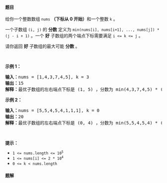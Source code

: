 #### 题目
<p>给你一个整数数组 <code>nums</code> <strong>（下标从 0 开始）</strong>和一个整数 <code>k</code> 。</p>

<p>一个子数组 <code>(i, j)</code> 的 <strong>分数</strong> 定义为 <code>min(nums[i], nums[i+1], ..., nums[j]) * (j - i + 1)</code> 。一个 <strong>好</strong> 子数组的两个端点下标需要满足 <code>i &lt;= k &lt;= j</code> 。</p>

<p>请你返回 <strong>好</strong> 子数组的最大可能 <strong>分数</strong> 。</p>

<p> </p>

<p><strong>示例 1：</strong></p>

<pre><b>输入：</b>nums = [1,4,3,7,4,5], k = 3
<b>输出：</b>15
<b>解释：</b>最优子数组的左右端点下标是 (1, 5) ，分数为 min(4,3,7,4,5) * (5-1+1) = 3 * 5 = 15 。
</pre>

<p><strong>示例 2：</strong></p>

<pre><b>输入：</b>nums = [5,5,4,5,4,1,1,1], k = 0
<b>输出：</b>20
<b>解释：</b>最优子数组的左右端点下标是 (0, 4) ，分数为 min(5,5,4,5,4) * (4-0+1) = 4 * 5 = 20 。
</pre>

<p> </p>

<p><strong>提示：</strong></p>

<ul>
	<li><code>1 &lt;= nums.length &lt;= 10<sup>5</sup></code></li>
	<li><code>1 &lt;= nums[i] &lt;= 2 * 10<sup>4</sup></code></li>
	<li><code>0 &lt;= k &lt; nums.length</code></li>
</ul>


 #### 题解